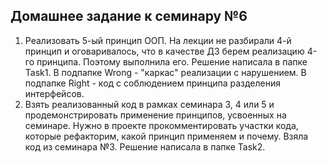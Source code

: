 ## Домашнее задание к семинару №6 ##
1. Реализовать 5-ый принцип ООП.
   На лекции не разбирали 4-й принцип и оговаривалось, что в качестве ДЗ берем реализацию 4-го принципа. Поэтому выполнила его. Решение написала в папке Task1. В подпапке Wrong - "каркас" реализации с нарушением. В подпапке Right - код с соблюдением принципа разделения интерфейсов.
2. Взять реализованный код в рамках семинара 3, 4 или 5 и продемонстрировать применение принципов, усвоенных на семинаре. Нужно в проекте прокомментировать участки кода, которые рефакторим, какой принцип применяем и почему.
   Взяла код из семинара №3. Решение написала в папке Task2. 
